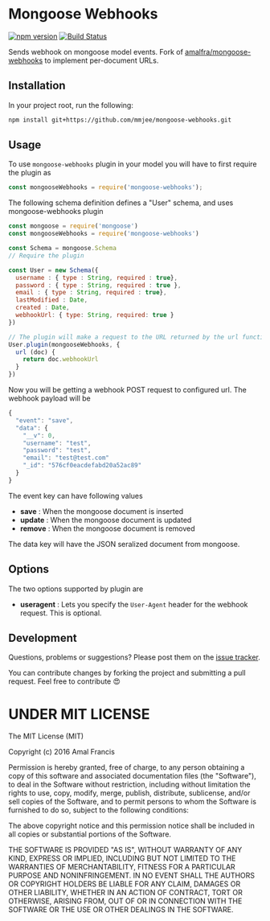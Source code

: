 Mongoose Webhooks
========

[![npm version](https://badge.fury.io/js/mongoose-webhooks.svg)](https://badge.fury.io/js/mongoose-webhooks)
[![Build Status](https://travis-ci.org/amalfra/mongoose-webhooks.svg?branch=master)](https://travis-ci.org/amalfra/mongoose-webhooks)

Sends webhook on mongoose model events. Fork of [amalfra/mongoose-webhooks](https://github.com/amalfra/mongoose-webhooks) to implement per-document URLs.

## Installation
In your project root, run the following:

```sh
npm install git+https://github.com/mmjee/mongoose-webhooks.git
```

## Usage
To use `mongoose-webhooks` plugin in your model you will have to first require the plugin as

```javascript
const mongooseWebhooks = require('mongoose-webhooks');
```

The following schema definition defines a "User" schema, and uses mongoose-webhooks plugin

```javascript
const mongoose = require('mongoose')
const mongooseWebhooks = require('mongoose-webhooks')

const Schema = mongoose.Schema
// Require the plugin

const User = new Schema({
  username : { type : String, required : true},
  password : { type : String, required : true },
  email : { type : String, required : true},
  lastModified : Date,
  created : Date,
  webhookUrl: { type: String, required: true }
})

// The plugin will make a request to the URL returned by the url function
User.plugin(mongooseWebhooks, {
  url (doc) {
    return doc.webhookUrl
  }
})
```

Now you will be getting a webhook POST request to configured url. The webhook payload will be

```javascript
{
  "event": "save",
  "data": {
    "__v": 0,
    "username": "test",
    "password": "test",
    "email": "test@test.com"
    "_id": "576cf0eacdefabd20a52ac89"
  }
}
```

The event key can have following values
  * **save** : When the mongoose document is inserted
  * **update** : When the mongoose document is updated
  * **remove** : When the mongoose document is removed

The data key will have the JSON seralized document from mongoose.

## Options

The two options supported by plugin are
  * **useragent** : Lets you specify the `User-Agent` header for the webhook request. This is optional.

## Development

Questions, problems or suggestions? Please post them on the [issue tracker](https://github.com/mmjee/mongoose-webhooks/issues).

You can contribute changes by forking the project and submitting a pull request. Feel free to contribute :heart_eyes:

UNDER MIT LICENSE
=================

The MIT License (MIT)

Copyright (c) 2016 Amal Francis

Permission is hereby granted, free of charge, to any person obtaining a copy of this software and associated documentation files (the "Software"), to deal in the Software without restriction, including without limitation the rights to use, copy, modify, merge, publish, distribute, sublicense, and/or sell copies of the Software, and to permit persons to whom the Software is furnished to do so, subject to the following conditions:

The above copyright notice and this permission notice shall be included in all copies or substantial portions of the Software.

THE SOFTWARE IS PROVIDED "AS IS", WITHOUT WARRANTY OF ANY KIND, EXPRESS OR IMPLIED, INCLUDING BUT NOT LIMITED TO THE WARRANTIES OF MERCHANTABILITY, FITNESS FOR A PARTICULAR PURPOSE AND NONINFRINGEMENT. IN NO EVENT SHALL THE AUTHORS OR COPYRIGHT HOLDERS BE LIABLE FOR ANY CLAIM, DAMAGES OR OTHER LIABILITY, WHETHER IN AN ACTION OF CONTRACT, TORT OR OTHERWISE, ARISING FROM, OUT OF OR IN CONNECTION WITH THE SOFTWARE OR THE USE OR OTHER DEALINGS IN THE SOFTWARE.
